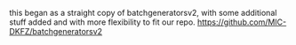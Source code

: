 this began as a straight copy of batchgeneratorsv2, with some additional stuff added and with more flexibility to fit our repo.
https://github.com/MIC-DKFZ/batchgeneratorsv2

